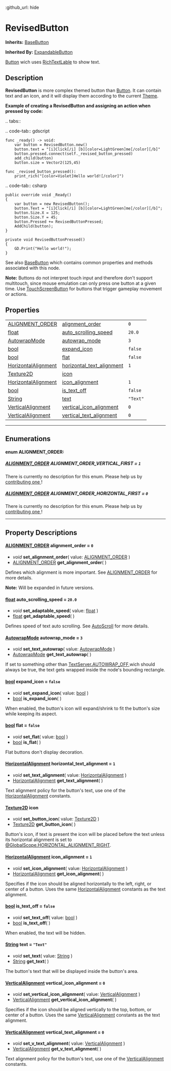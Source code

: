 :github_url: hide

<!---
.. DO NOT EDIT THIS FILE!!!
.. Generated automatically from Godot engine sources.
.. Generator: https://github.com/godotengine/godot/tree/master/doc/tools/make_rst.py.
.. XML source: https://github.com/godotengine/godot/tree/master/Godot-CCP/doc_classes/RevisedButton.xml.

.. _class_RevisedButton:

-->
<a name="TOP"></a>

# RevisedButton

**Inherits:** [BaseButton](https://docs.godotengine.org/en/stable/classes/class_basebutton.html)

**Inherited By:** [ExpandableButton](./ExpandableButton.md)

[Button](https://docs.godotengine.org/en/stable/classes/class_button.html) wich uses [RichTextLable](https://docs.godotengine.org/en/stable/classes/class_richtextlable.html) to show text.

<a name="Description"></a>

## Description

**RevisedButton** is more complex themed button than [Button](https://docs.godotengine.org/en/stable/classes/class_button.html). It can contain text and an icon, and it will display them according to the current [Theme](https://docs.godotengine.org/en/stable/classes/class_theme.html).

**Example of creating a **RevisedButton** and assigning an action when pressed by code:**


.. tabs::

 .. code-tab:: gdscript

    func _ready() -> void:
        var button = RevisedButton.new()
        button.text = "[i]Click[/i] [b][color=LightGreen]me[/color][/b]"
        button.pressed.connect(self._revised_button_pressed)
        add_child(button)
        button.size = Vector2(125,45)
    
    func _revised_button_pressed():
        print_rich("[color=Violet]Hello world![/color]")

 .. code-tab:: csharp

    public override void _Ready()
    {
        var button = new RevisedButton();
        button.Text = "[i]Click[/i] [b][color=LightGreen]me[/color][/b]";
        button.Size.X = 125;
        button.Size.Y = 45;
        button.Pressed += RevisedButtonPressed;
        AddChild(button);
    }
    
    private void RevisedButtonPressed()
    {
        GD.Print("Hello world!");
    }



See also [BaseButton](https://docs.godotengine.org/en/stable/classes/class_basebutton.html) which contains common properties and methods associated with this node.

**Note:** Buttons do not interpret touch input and therefore don't support multitouch, since mouse emulation can only press one button at a given time. Use [TouchScreenButton](https://docs.godotengine.org/en/stable/classes/class_touchscreenbutton.html) for buttons that trigger gameplay movement or actions.

<a name="Properties"></a>

## Properties

|                                                                                                                                     |                                                                  |            |
|-------------------------------------------------------------------------------------------------------------------------------------|------------------------------------------------------------------|------------|
| [ALIGNMENT_ORDER](./RevisedButton.md#enum_ALIGNMENT_ORDER)                                                                          | [alignment_order](#property_alignment_order)                     | ``0``      |
| [float](https://docs.godotengine.org/en/stable/classes/class_float.html)                                                            | [auto_scrolling_speed](#property_auto_scrolling_speed)           | ``20.0``   |
| [AutowrapMode](https://docs.godotengine.org/en/stable/classes/class_textserver.html#enum_TextServer_AutowrapMode)                   | [autowrap_mode](#property_autowrap_mode)                         | ``3``      |
| [bool](https://docs.godotengine.org/en/stable/classes/class_bool.html)                                                              | [expand_icon](#property_expand_icon)                             | ``false``  |
| [bool](https://docs.godotengine.org/en/stable/classes/class_bool.html)                                                              | [flat](#property_flat)                                           | ``false``  |
| [HorizontalAlignment](https://docs.godotengine.org/en/stable/classes/class_@globalscope.html#enum_@GlobalScope_HorizontalAlignment) | [horizontal_text_alignment](#property_horizontal_text_alignment) | ``1``      |
| [Texture2D](https://docs.godotengine.org/en/stable/classes/class_texture2d.html)                                                    | [icon](#property_icon)                                           |            |
| [HorizontalAlignment](https://docs.godotengine.org/en/stable/classes/class_@globalscope.html#enum_@GlobalScope_HorizontalAlignment) | [icon_alignment](#property_icon_alignment)                       | ``1``      |
| [bool](https://docs.godotengine.org/en/stable/classes/class_bool.html)                                                              | [is_text_off](#property_is_text_off)                             | ``false``  |
| [String](https://docs.godotengine.org/en/stable/classes/class_string.html)                                                          | [text](#property_text)                                           | ``"Text"`` |
| [VerticalAlignment](https://docs.godotengine.org/en/stable/classes/class_@globalscope.html#enum_@GlobalScope_VerticalAlignment)     | [vertical_icon_alignment](#property_vertical_icon_alignment)     | ``0``      |
| [VerticalAlignment](https://docs.godotengine.org/en/stable/classes/class_@globalscope.html#enum_@GlobalScope_VerticalAlignment)     | [vertical_text_alignment](#property_vertical_text_alignment)     | ``0``      |

---

<a name="Enumerations"></a>

## Enumerations

<a name="enum_ALIGNMENT_ORDER"></a>

#### enum **ALIGNMENT_ORDER**:

<a name="constant_ALIGNMENT_ORDER_VERTICAL_FIRST"></a>

##### [ALIGNMENT_ORDER](./RevisedButton.md#enum_ALIGNMENT_ORDER) **ALIGNMENT_ORDER_VERTICAL_FIRST** = ``1``

There is currently no description for this enum. Please help us by [contributing one ](https://docs.godotengine.org/en/stable/contributing/documentation/updating_the_class_reference.html)!



<a name="constant_ALIGNMENT_ORDER_HORIZONTAL_FIRST"></a>

##### [ALIGNMENT_ORDER](./RevisedButton.md#enum_ALIGNMENT_ORDER) **ALIGNMENT_ORDER_HORIZONTAL_FIRST** = ``0``

There is currently no description for this enum. Please help us by [contributing one ](https://docs.godotengine.org/en/stable/contributing/documentation/updating_the_class_reference.html)!



---

<a name="PropertyDescriptions"></a>

## Property Descriptions

<a name="property_alignment_order"></a>

#### [ALIGNMENT_ORDER](./RevisedButton.md#enum_ALIGNMENT_ORDER) **alignment_order** = ``0``

- *void* **set_alignment_order**( value\: [ALIGNMENT_ORDER](./RevisedButton.md#enum_ALIGNMENT_ORDER) )
- [ALIGNMENT_ORDER](./RevisedButton.md#enum_ALIGNMENT_ORDER) **get_alignment_order**( )

Defines which alignment is more important. See [ALIGNMENT_ORDER](./RevisedButton.md#enum_ALIGNMENT_ORDER) for more details.

**Note:** Will be expanded in future versions.

<a name="property_auto_scrolling_speed"></a>

#### [float](https://docs.godotengine.org/en/stable/classes/class_float.html) **auto_scrolling_speed** = ``20.0``

- *void* **set_adaptable_speed**( value\: [float](https://docs.godotengine.org/en/stable/classes/class_float.html) )
- [float](https://docs.godotengine.org/en/stable/classes/class_float.html) **get_adaptable_speed**( )

Defines speed of text auto scrolling. See [AutoScroll](./AutoScroll.md) for more details.

<a name="property_autowrap_mode"></a>

#### [AutowrapMode](https://docs.godotengine.org/en/stable/classes/class_textserver.html#enum_TextServer_AutowrapMode) **autowrap_mode** = ``3``

- *void* **set_text_autowrap**( value\: [AutowrapMode](https://docs.godotengine.org/en/stable/classes/class_textserver.html#enum_TextServer_AutowrapMode) )
- [AutowrapMode](https://docs.godotengine.org/en/stable/classes/class_textserver.html#enum_TextServer_AutowrapMode) **get_text_autowrap**( )

If set to something other than [TextServer.AUTOWRAP_OFF](https://docs.godotengine.org/en/stable/classes/class_textserver.html#class_textserver_constant_AUTOWRAP_OFF),wich should always be true, the text gets wrapped inside the node's bounding rectangle.

<a name="property_expand_icon"></a>

#### [bool](https://docs.godotengine.org/en/stable/classes/class_bool.html) **expand_icon** = ``false``

- *void* **set_expand_icon**( value\: [bool](https://docs.godotengine.org/en/stable/classes/class_bool.html) )
- [bool](https://docs.godotengine.org/en/stable/classes/class_bool.html) **is_expand_icon**( )

When enabled, the button's icon will expand/shrink to fit the button's size while keeping its aspect.

<a name="property_flat"></a>

#### [bool](https://docs.godotengine.org/en/stable/classes/class_bool.html) **flat** = ``false``

- *void* **set_flat**( value\: [bool](https://docs.godotengine.org/en/stable/classes/class_bool.html) )
- [bool](https://docs.godotengine.org/en/stable/classes/class_bool.html) **is_flat**( )

Flat buttons don't display decoration.

<a name="property_horizontal_text_alignment"></a>

#### [HorizontalAlignment](https://docs.godotengine.org/en/stable/classes/class_@globalscope.html#enum_@GlobalScope_HorizontalAlignment) **horizontal_text_alignment** = ``1``

- *void* **set_text_alignment**( value\: [HorizontalAlignment](https://docs.godotengine.org/en/stable/classes/class_@globalscope.html#enum_@GlobalScope_HorizontalAlignment) )
- [HorizontalAlignment](https://docs.godotengine.org/en/stable/classes/class_@globalscope.html#enum_@GlobalScope_HorizontalAlignment) **get_text_alignment**( )

Text alignment policy for the button's text, use one of the [HorizontalAlignment](https://docs.godotengine.org/en/stable/classes/class_@globalscope.html#enum_@GlobalScope_HorizontalAlignment) constants.

<a name="property_icon"></a>

#### [Texture2D](https://docs.godotengine.org/en/stable/classes/class_texture2d.html) **icon**

- *void* **set_button_icon**( value\: [Texture2D](https://docs.godotengine.org/en/stable/classes/class_texture2d.html) )
- [Texture2D](https://docs.godotengine.org/en/stable/classes/class_texture2d.html) **get_button_icon**( )

Button's icon, if text is present the icon will be placed before the text unless its horizontal alignment is set to [@GlobalScope.HORIZONTAL_ALIGNMENT_RIGHT](./@globalscope.md#constant_HORIZONTAL_ALIGNMENT_RIGHT).

<a name="property_icon_alignment"></a>

#### [HorizontalAlignment](https://docs.godotengine.org/en/stable/classes/class_@globalscope.html#enum_@GlobalScope_HorizontalAlignment) **icon_alignment** = ``1``

- *void* **set_icon_alignment**( value\: [HorizontalAlignment](https://docs.godotengine.org/en/stable/classes/class_@globalscope.html#enum_@GlobalScope_HorizontalAlignment) )
- [HorizontalAlignment](https://docs.godotengine.org/en/stable/classes/class_@globalscope.html#enum_@GlobalScope_HorizontalAlignment) **get_icon_alignment**( )

Specifies if the icon should be aligned horizontally to the left, right, or center of a button. Uses the same [HorizontalAlignment](https://docs.godotengine.org/en/stable/classes/class_@globalscope.html#enum_@GlobalScope_HorizontalAlignment) constants as the text alignment.

<a name="property_is_text_off"></a>

#### [bool](https://docs.godotengine.org/en/stable/classes/class_bool.html) **is_text_off** = ``false``

- *void* **set_text_off**( value\: [bool](https://docs.godotengine.org/en/stable/classes/class_bool.html) )
- [bool](https://docs.godotengine.org/en/stable/classes/class_bool.html) **is_text_off**( )

When enabled, the text will be hidden.

<a name="property_text"></a>

#### [String](https://docs.godotengine.org/en/stable/classes/class_string.html) **text** = ``"Text"``

- *void* **set_text**( value\: [String](https://docs.godotengine.org/en/stable/classes/class_string.html) )
- [String](https://docs.godotengine.org/en/stable/classes/class_string.html) **get_text**( )

The button's text that will be displayed inside the button's area.

<a name="property_vertical_icon_alignment"></a>

#### [VerticalAlignment](https://docs.godotengine.org/en/stable/classes/class_@globalscope.html#enum_@GlobalScope_VerticalAlignment) **vertical_icon_alignment** = ``0``

- *void* **set_vertical_icon_alignment**( value\: [VerticalAlignment](https://docs.godotengine.org/en/stable/classes/class_@globalscope.html#enum_@GlobalScope_VerticalAlignment) )
- [VerticalAlignment](https://docs.godotengine.org/en/stable/classes/class_@globalscope.html#enum_@GlobalScope_VerticalAlignment) **get_vertical_icon_alignment**( )

Specifies if the icon should be aligned vertically to the top, bottom, or center of a button. Uses the same [VerticalAlignment](https://docs.godotengine.org/en/stable/classes/class_@globalscope.html#enum_@GlobalScope_VerticalAlignment) constants as the text alignment.

<a name="property_vertical_text_alignment"></a>

#### [VerticalAlignment](https://docs.godotengine.org/en/stable/classes/class_@globalscope.html#enum_@GlobalScope_VerticalAlignment) **vertical_text_alignment** = ``0``

- *void* **set_v_text_alignment**( value\: [VerticalAlignment](https://docs.godotengine.org/en/stable/classes/class_@globalscope.html#enum_@GlobalScope_VerticalAlignment) )
- [VerticalAlignment](https://docs.godotengine.org/en/stable/classes/class_@globalscope.html#enum_@GlobalScope_VerticalAlignment) **get_v_text_alignment**( )

Text alignment policy for the button's text, use one of the [VerticalAlignment](https://docs.godotengine.org/en/stable/classes/class_@globalscope.html#enum_@GlobalScope_VerticalAlignment) constants.


